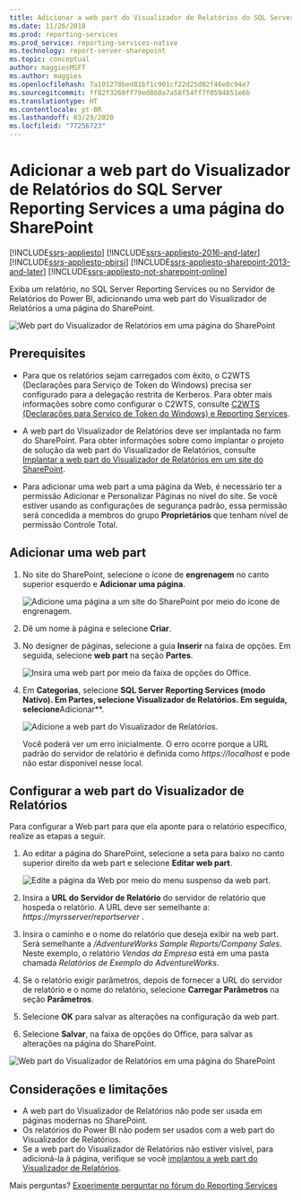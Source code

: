 ```yaml
---
title: Adicionar a web part do Visualizador de Relatórios do SQL Server Reporting Services a uma página do SharePoint | Microsoft Docs
ms.date: 11/26/2018
ms.prod: reporting-services
ms.prod_service: reporting-services-native
ms.technology: report-server-sharepoint
ms.topic: conceptual
author: maggiesMSFT
ms.author: maggies
ms.openlocfilehash: 7a101278bed81bf1c901cf22d25d82f46e8c94e7
ms.sourcegitcommit: ff82f3260ff79ed860a7a58f54ff7f0594851e6b
ms.translationtype: HT
ms.contentlocale: pt-BR
ms.lasthandoff: 03/29/2020
ms.locfileid: "77256723"
---
```

# <a name="add-sql-server-reporting-services-report-viewer-web-part-to-a-sharepoint-page"></a>Adicionar a web part do Visualizador de Relatórios do SQL Server Reporting Services a uma página do SharePoint

[!INCLUDE[ssrs-appliesto](../../includes/ssrs-appliesto.md)] [!INCLUDE[ssrs-appliesto-2016-and-later](../../includes/ssrs-appliesto-2016-and-later.md)] [!INCLUDE[ssrs-appliesto-pbirsi](../../includes/ssrs-appliesto-pbirs.md)] [!INCLUDE[ssrs-appliesto-sharepoint-2013-and-later](../../includes/ssrs-appliesto-sharepoint-2013-and-later.md)] [!INCLUDE[ssrs-appliesto-not-sharepoint-online](../../includes/ssrs-appliesto-not-sharepoint-online.md)]

Exiba um relatório, no SQL Server Reporting Services ou no Servidor de Relatórios do Power BI, adicionando uma web part do Visualizador de Relatórios a uma página do SharePoint.

![Web part do Visualizador de Relatórios em uma página do SharePoint](media/sharepoint-report-viewer-web-part-on-page.png)

## <a name="prerequisites"></a>Prerequisites

* Para que os relatórios sejam carregados com êxito, o C2WTS (Declarações para Serviço de Token do Windows) precisa ser configurado para a delegação restrita de Kerberos. Para obter mais informações sobre como configurar o C2WTS, consulte [C2WTS (Declarações para Serviço de Token do Windows) e Reporting Services](../install-windows/claims-to-windows-token-service-c2wts-and-reporting-services.md).

* A web part do Visualizador de Relatórios deve ser implantada no farm do SharePoint. Para obter informações sobre como implantar o projeto de solução da web part do Visualizador de Relatórios, consulte [Implantar a web part do Visualizador de Relatórios em um site do SharePoint](deploy-report-viewer-web-part.md).

* Para adicionar uma web part a uma página da Web, é necessário ter a permissão Adicionar e Personalizar Páginas no nível do site. Se você estiver usando as configurações de segurança padrão, essa permissão será concedida a membros do grupo **Proprietários** que tenham nível de permissão Controle Total.

## <a name="add-web-part"></a>Adicionar uma web part

1. No site do SharePoint, selecione o ícone de **engrenagem** no canto superior esquerdo e **Adicionar uma página**.

    ![Adicione uma página a um site do SharePoint por meio do ícone de engrenagem.](media/sharepoint-add-a-page.png)

2. Dê um nome à página e selecione **Criar**.

3. No designer de páginas, selecione a guia **Inserir** na faixa de opções. Em seguida, selecione **web part** na seção **Partes**.

    ![Insira uma web part por meio da faixa de opções do Office.](media/sharepoint-insert-web-part.png)

4. Em **Categorias**, selecione **SQL Server Reporting Services (modo Nativo). Em **Partes**, selecione **Visualizador de Relatórios**. Em seguida, selecione**Adicionar**.

    ![Adicione a web part do Visualizador de Relatórios.](media/sharepoint-report-viewer-web-part.png)

    Você poderá ver um erro inicialmente. O erro ocorre porque a URL padrão do servidor de relatório é definida como *https://localhost* e pode não estar disponível nesse local.

## <a name="configure-the-report-viewer-web-part"></a>Configurar a web part do Visualizador de Relatórios

Para configurar a Web part para que ela aponte para o relatório específico, realize as etapas a seguir.

1. Ao editar a página do SharePoint, selecione a seta para baixo no canto superior direito da web part e selecione **Editar web part**.

    ![Edite a página da Web por meio do menu suspenso da web part.](media/sharepoint-edit-web-part.png)

2. Insira a **URL do Servidor de Relatório** do servidor de relatório que hospeda o relatório. A URL deve ser semelhante a: *https://myrsserver/reportserver* .

3. Insira o caminho e o nome do relatório que deseja exibir na web part. Será semelhante a */AdventureWorks Sample Reports/Company Sales*. Neste exemplo, o relatório *Vendas da Empresa* está em uma pasta chamada *Relatórios de Exemplo do AdventureWorks*.

4. Se o relatório exigir parâmetros, depois de fornecer a URL do servidor de relatório e o nome do relatório, selecione **Carregar Parâmetros** na seção **Parâmetros**.

5. Selecione **OK** para salvar as alterações na configuração da web part.

6. Selecione **Salvar**, na faixa de opções do Office, para salvar as alterações na página do SharePoint.

![Web part do Visualizador de Relatórios em uma página do SharePoint](media/sharepoint-report-viewer-web-part-on-page.png)

## <a name="considerations-and-limitations"></a>Considerações e limitações

* A web part do Visualizador de Relatórios não pode ser usada em páginas modernas no SharePoint.
* Os relatórios do Power BI não podem ser usados com a web part do Visualizador de Relatórios.
* Se a web part do Visualizador de Relatórios não estiver visível, para adicioná-la à página, verifique se você [implantou a web part do Visualizador de Relatórios](deploy-report-viewer-web-part.md).

Mais perguntas? [Experimente perguntar no fórum do Reporting Services](https://go.microsoft.com/fwlink/?LinkId=620231)
